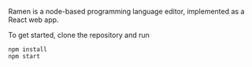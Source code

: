 Ramen is a node-based programming language editor, implemented as a React web app.

To get started, clone the repository and run

    npm install
    npm start

